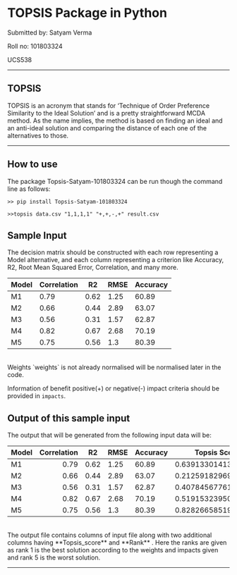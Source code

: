 # TOPSIS Package in Python

Submitted by: Satyam Verma

Roll no: 101803324

UCS538

---

## TOPSIS

TOPSIS is an acronym that stands for ‘Technique of Order Preference Similarity to the Ideal Solution’ and is a pretty straightforward MCDA method. As the name implies, the method is based on finding an ideal and an anti-ideal solution and comparing the distance of each one of the alternatives to those.

---

## How to use

The package Topsis-Satyam-101803324 can be run though the command line as follows:

```
>> pip install Topsis-Satyam-101803324
```

```
>>topsis data.csv "1,1,1,1" "+,+,-,+" result.csv
```

## Sample Input

The decision matrix should be constructed with each row representing a Model alternative, and each column representing a criterion like Accuracy, R2, Root Mean Squared Error, Correlation, and many more.

<table><thead><tr><th>Model</th><th>Correlation</th><th>R2</th><th>RMSE</th><th>Accuracy</th></tr></thead><tbody><tr><td>M1</td><td>0.79</td><td>0.62</td><td>1.25</td><td>60.89</td></tr><tr><td>M2</td><td>0.66</td><td>0.44</td><td>2.89</td><td>63.07</td></tr><tr><td>M3</td><td>0.56</td><td>0.31</td><td>1.57</td><td>62.87</td></tr><tr><td>M4</td><td>0.82</td><td>0.67</td><td>2.68</td><td>70.19</td></tr><tr><td>M5</td><td>0.75</td><td>0.56</td><td>1.3</td><td>80.39</td></tr></tbody></table>

<br>
Weights `weights` is not already normalised will be normalised later in the code.

Information of benefit positive(+) or negative(-) impact criteria should be provided in `impacts`.
<br>

## Output of this sample input

The output that will be generated from the following input data will be:

<table><thead><tr><th>Model</th><th align="right">Correlation</th><th align="center">R2</th><th>RMSE</th><th>Accuracy</th><th>Topsis Score</th><th>Rank</th></tr></thead><tbody><tr><td>M1</td><td align="right">0.79</td><td align="center">0.62</td><td>1.25</td><td>60.89</td><td>0.6391330141342590</td><td>2.0</td></tr><tr><td>M2</td><td align="right">0.66</td><td align="center">0.44</td><td>2.89</td><td>63.07</td><td>0.21259182969277900</td><td>5.0</td></tr><tr><td>M3</td><td align="right">0.56</td><td align="center">0.31</td><td>1.57</td><td>62.87</td><td>0.4078456776130520</td><td>4.0</td></tr><tr><td>M4</td><td align="right">0.82</td><td align="center">0.67</td><td>2.68</td><td>70.19</td><td>0.5191532395007470</td><td>3.0</td></tr><tr><td>M5</td><td align="right">0.75</td><td align="center">0.56</td><td>1.3</td><td>80.39</td><td>0.8282665851935810</td><td>1.0</td></tr></tbody></table>

<br>
The output file contains columns of input file along with two additional columns having **Topsis_score** and **Rank** .
Here the ranks are given as rank 1 is the best solution according to the weights and impacts given and rank 5 is the worst solution.

---
